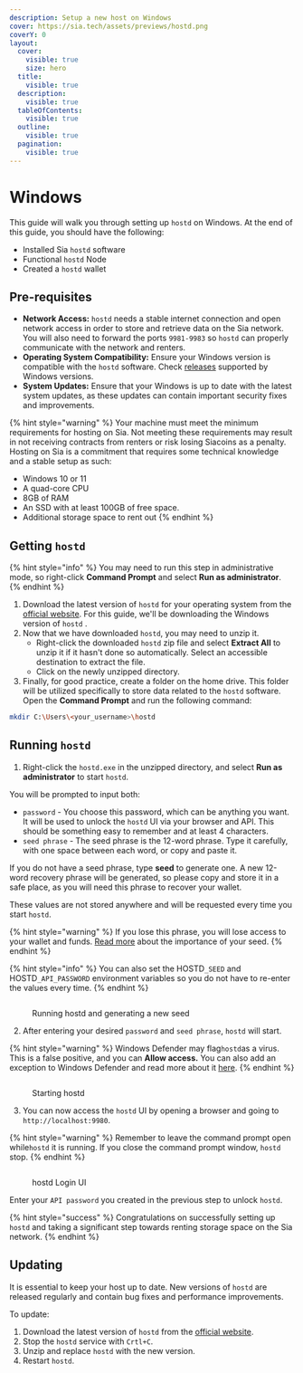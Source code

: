 ```yaml
---
description: Setup a new host on Windows
cover: https://sia.tech/assets/previews/hostd.png
coverY: 0
layout:
  cover:
    visible: true
    size: hero
  title:
    visible: true
  description:
    visible: true
  tableOfContents:
    visible: true
  outline:
    visible: true
  pagination:
    visible: true
---
```


# Windows

This guide will walk you through setting up `hostd` on Windows. At the end of this guide, you should have the following:

* Installed Sia `hostd` software
* Functional `hostd` Node
* Created a `hostd` wallet

## Pre-requisites

* **Network Access:** `hostd` needs a stable internet connection and open network access in order to store and retrieve data on the Sia network. You will also need to forward the ports `9981-9983` so `hostd` can properly communicate with the network and renters.
* **Operating System Compatibility:** Ensure your Windows version is compatible with the `hostd` software. Check [releases](../../miscellaneous/releases.md) supported by Windows versions.
* **System Updates:** Ensure that your Windows is up to date with the latest system updates, as these updates can contain important security fixes and improvements.

{% hint style="warning" %}
Your machine must meet the minimum requirements for hosting on Sia. Not meeting these requirements may result in not receiving contracts from renters or risk losing Siacoins as a penalty. Hosting on Sia is a commitment that requires some technical knowledge and a stable setup as such:

* Windows 10 or 11
* A quad-core CPU
* 8GB of RAM
* An SSD with at least 100GB of free space.
* Additional storage space to rent out
{% endhint %}

## Getting `hostd`

{% hint style="info" %}
You may need to run this step in administrative mode, so right-click **Command Prompt** and select **Run as administrator**.
{% endhint %}

1. Download the latest version of `hostd` for your operating system from the [official website](https://sia.tech/software/hostd). For this guide, we'll be downloading the Windows version of `hostd` .
2. Now that we have downloaded `hostd`, you may need to unzip it.
   * Right-click the downloaded `hostd` zip file and select **Extract All** to unzip it if it hasn't done so automatically. Select an accessible destination to extract the file.
   * Click on the newly unzipped directory.
3. Finally, for good practice, create a folder on the home drive. This folder will be utilized specifically to store data related to the `hostd` software. Open the **Command Prompt** and run the following command:

```bash
mkdir C:\Users\<your_username>\hostd
```

## Running `hostd`

1. Right-click the `hostd.exe` in the unzipped directory, and select **Run as administrator** to start `hostd`.

You will be prompted to input both:

* `password` - You choose this password, which can be anything you want. It will be used to unlock the `hostd` UI via your browser and API. This should be something easy to remember and at least 4 characters.
* `seed phrase` - The seed phrase is the 12-word phrase. Type it carefully, with one space between each word, or copy and paste it.

If you do not have a seed phrase, type **seed** to generate one. A new 12-word recovery phrase will be generated, so please copy and store it in a safe place, as you will need this phrase to recover your wallet.

These values are not stored anywhere and will be requested every time you start `hostd`.

{% hint style="warning" %}
If you lose this phrase, you will lose access to your wallet and funds. [Read more](../../get-started-with-sia/the-importance-of-your-seed.md) about the importance of your seed.
{% endhint %}

{% hint style="info" %}
You can also set the HOSTD`_SEED` and HOSTD`_API_PASSWORD` environment variables so you do not have to re-enter the values every time.
{% endhint %}

<figure><img src="../../.gitbook/assets/running hostd and generating a seed.png" alt=""><figcaption><p>Running hostd and generating a new seed</p></figcaption></figure>

2. After entering your desired `password` and `seed phrase`, `hostd` will start.

{% hint style="warning" %}
Windows Defender may flag`hostd`as a virus. This is a false positive, and you can **Allow access.** You can also add an exception to Windows Defender and read more about it [here](https://go.dev/doc/faq#virus).
{% endhint %}

<figure><img src="../../.gitbook/assets/Starting hostd.png" alt=""><figcaption><p>Starting hostd</p></figcaption></figure>

3. You can now access the `hostd` UI by opening a browser and going to `http://localhost:9980`.

{% hint style="warning" %}
Remember to leave the command prompt open while`hostd` it is running. If you close the command prompt window, `hostd` stop.
{% endhint %}

<figure><img src="../../.gitbook/assets/hostd UI.png" alt=""><figcaption><p>hostd Login UI</p></figcaption></figure>

Enter your `API password` you created in the previous step to unlock `hostd`.

{% hint style="success" %}
Congratulations on successfully setting up `hostd` and taking a significant step towards renting storage space on the Sia network.
{% endhint %}

## Updating

It is essential to keep your host up to date. New versions of `hostd` are released regularly and contain bug fixes and performance improvements.

To update:

1. Download the latest version of `hostd` from the [official website](https://sia.tech/software/hostd).
2. Stop the `hostd` service with `Crtl+C`.
3. Unzip and replace `hostd` with the new version.
4. Restart `hostd`.
